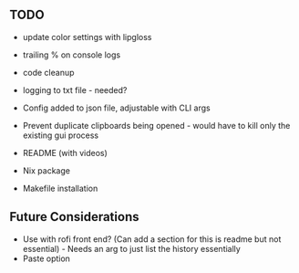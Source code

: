 ## TODO
- update color settings with lipgloss
- trailing % on console logs
- code cleanup 
- logging to txt file - needed?
- Config added to json file, adjustable with CLI args
- Prevent duplicate clipboards being opened - would have to kill only the existing gui process
- README (with videos)

- Nix package
- Makefile installation

## Future Considerations
- Use with rofi front end? (Can add a section for this is readme but not essential) - Needs an arg to just list the history essentially 
- Paste option

